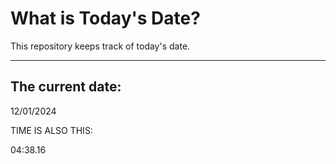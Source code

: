 # What is Today's Date?
This repository keeps track of today's date.
* * *
 
## The current date:  
 12/01/2024 
  
  
 TIME IS ALSO THIS: 
  
 04:38.16 
  
  
